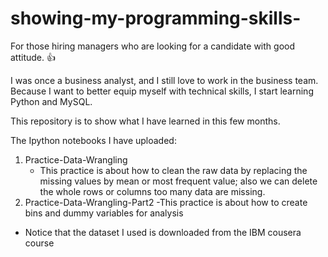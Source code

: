 # showing-my-programming-skills-
For those hiring managers who are looking for a candidate with good attitude. :+1:

I was once a business analyst, and I still love to work in the business team. Because I want to better equip myself with technical skills, I start learning Python and MySQL.  

This repository is to show what I have learned in this few months.   

The Ipython notebooks I have uploaded:  

1. Practice-Data-Wrangling 
   - This practice is about how to clean the raw data by replacing the missing values by mean or most frequent value; also we can delete the whole rows or columns too many data are missing.
2. Practice-Data-Wrangling-Part2
   -This practice is about how to create bins and dummy variables for analysis 

- Notice that the dataset I used is downloaded from the IBM cousera course
